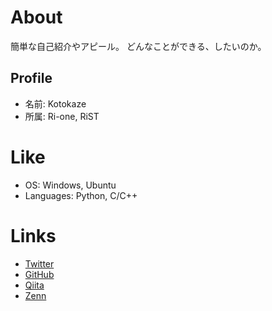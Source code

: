 # About
簡単な自己紹介やアピール。
どんなことができる、したいのか。

## Profile
- 名前: Kotokaze  
- 所属: Ri-one, RiST  

# Like
- OS: Windows, Ubuntu  
- Languages: Python, C/C++  

# Links
- [Twitter](https://twitter.com/Kotokaze__R)  
- [GitHub](https://github.com/Kotokaze)  
- [Qiita](Qhttps://qiita.com/Kotokaze)  
- [Zenn](https://zenn.dev/kotokaze)  
